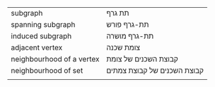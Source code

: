 
|                           |                             |
| ------------------------- | --------------------------- |
| subgraph                  | תת גרף                      |
| spanning subgraph         | תת-גרף פורש                 |
| induced subgraph          | תת-גרף מושרה                |
| adjacent vertex           | צומת שכנה                   |
| neighbourhood of a vertex | קבוצת השכנים של צומת        |
| neighbourhood of set      | קבוצת השכנים של קבוצת צמתים |
|                           |                             |
